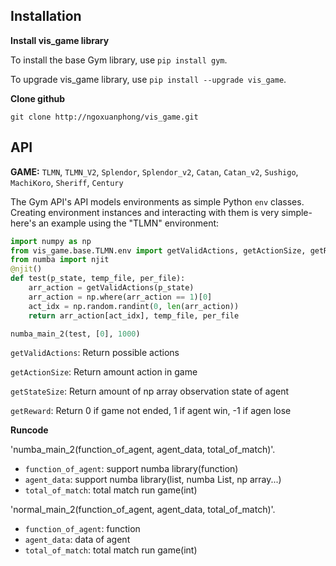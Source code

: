 ## Installation

**Install vis_game library**

To install the base Gym library, use `pip install gym`.

To upgrade vis_game library, use `pip install --upgrade vis_game`.

**Clone github**

`git clone http://ngoxuanphong/vis_game.git`

## API

**GAME:** `TLMN`, `TLMN_V2`, `Splendor`, `Splendor_v2`, `Catan`, `Catan_v2`, `Sushigo`, `MachiKoro`, `Sheriff`, `Century`

The Gym API's API models environments as simple Python `env` classes. Creating environment instances and interacting with them is very simple- here's an example using the "TLMN" environment:

```python
import numpy as np
from vis_game.base.TLMN.env import getValidActions, getActionSize, getReward, getStateSize, numba_main_2, normal_main_2, normal_main
from numba import njit
@njit()
def test(p_state, temp_file, per_file):
    arr_action = getValidActions(p_state)
    arr_action = np.where(arr_action == 1)[0]
    act_idx = np.random.randint(0, len(arr_action))
    return arr_action[act_idx], temp_file, per_file

numba_main_2(test, [0], 1000)
```

`getValidActions`: Return possible actions

`getActionSize`: Return amount action in game

`getStateSize`: Return amount of np array observation state of agent

`getReward`: Return 0 if game not ended, 1 if agent win, -1 if agen lose

**Runcode**

'numba_main_2(function_of_agent, agent_data, total_of_match)'.
  - `function_of_agent`: support numba library(function)
  - `agent_data`: support numba library(list, numba List, np array...)
  - `total_of_match`: total match run game(int)

'normal_main_2(function_of_agent, agent_data, total_of_match)'.
  - `function_of_agent`: function
  - `agent_data`: data of agent
  - `total_of_match`: total match run game(int)
